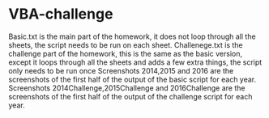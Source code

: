 # VBA-challenge
Basic.txt is the main part of the homework, it does not loop through all the sheets, the script needs to be run on each sheet.
Challenege.txt is the challenge part of the homework, this is the same as the basic version, except it loops through all the sheets and adds a few extra things, the script only needs to be run once
Screenshots 2014,2015 and 2016 are the screenshots of the first half of the output of the basic script for each year.
Screenshots 2014Challenge,2015Challenge and 2016Challenge are the screenshots of the first half of the output of the challenge script for each year.
